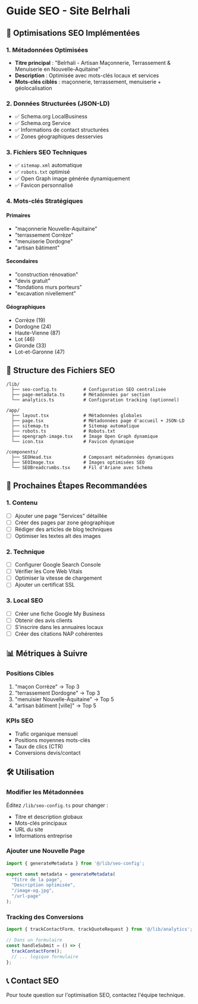 # Guide SEO - Site Belrhali

## 🎯 Optimisations SEO Implémentées

### 1. Métadonnées Optimisées
- **Titre principal** : "Belrhali - Artisan Maçonnerie, Terrassement & Menuiserie en Nouvelle-Aquitaine"
- **Description** : Optimisée avec mots-clés locaux et services
- **Mots-clés ciblés** : maçonnerie, terrassement, menuiserie + géolocalisation

### 2. Données Structurées (JSON-LD)
- ✅ Schema.org LocalBusiness
- ✅ Schema.org Service 
- ✅ Informations de contact structurées
- ✅ Zones géographiques desservies

### 3. Fichiers SEO Techniques
- ✅ `sitemap.xml` automatique
- ✅ `robots.txt` optimisé
- ✅ Open Graph image générée dynamiquement
- ✅ Favicon personnalisé

### 4. Mots-clés Stratégiques

#### Primaires
- "maçonnerie Nouvelle-Aquitaine"
- "terrassement Corrèze" 
- "menuiserie Dordogne"
- "artisan bâtiment"

#### Secondaires
- "construction rénovation"
- "devis gratuit"
- "fondations murs porteurs"
- "excavation nivellement"

#### Géographiques
- Corrèze (19)
- Dordogne (24) 
- Haute-Vienne (87)
- Lot (46)
- Gironde (33)
- Lot-et-Garonne (47)

## 📁 Structure des Fichiers SEO

```
/lib/
  ├── seo-config.ts          # Configuration SEO centralisée
  ├── page-metadata.ts       # Métadonnées par section
  └── analytics.ts           # Configuration tracking (optionnel)

/app/
  ├── layout.tsx             # Métadonnées globales
  ├── page.tsx               # Métadonnées page d'accueil + JSON-LD
  ├── sitemap.ts             # Sitemap automatique
  ├── robots.ts              # Robots.txt
  ├── opengraph-image.tsx    # Image Open Graph dynamique
  └── icon.tsx               # Favicon dynamique

/components/
  ├── SEOHead.tsx            # Composant métadonnées dynamiques
  ├── SEOImage.tsx           # Images optimisées SEO
  └── SEOBreadcrumbs.tsx     # Fil d'Ariane avec Schema
```

## 🚀 Prochaines Étapes Recommandées

### 1. Contenu
- [ ] Ajouter une page "Services" détaillée
- [ ] Créer des pages par zone géographique
- [ ] Rédiger des articles de blog techniques
- [ ] Optimiser les textes alt des images

### 2. Technique
- [ ] Configurer Google Search Console
- [ ] Vérifier les Core Web Vitals
- [ ] Optimiser la vitesse de chargement
- [ ] Ajouter un certificat SSL

### 3. Local SEO
- [ ] Créer une fiche Google My Business
- [ ] Obtenir des avis clients
- [ ] S'inscrire dans les annuaires locaux
- [ ] Créer des citations NAP cohérentes

## 📊 Métriques à Suivre

### Positions Cibles
1. "maçon Corrèze" → Top 3
2. "terrassement Dordogne" → Top 3  
3. "menuisier Nouvelle-Aquitaine" → Top 5
4. "artisan bâtiment [ville]" → Top 5

### KPIs SEO
- Trafic organique mensuel
- Positions moyennes mots-clés
- Taux de clics (CTR)
- Conversions devis/contact

## 🛠️ Utilisation

### Modifier les Métadonnées
Éditez `/lib/seo-config.ts` pour changer :
- Titre et description globaux
- Mots-clés principaux
- URL du site
- Informations entreprise

### Ajouter une Nouvelle Page
```typescript
import { generateMetadata } from '@/lib/seo-config';

export const metadata = generateMetadata(
  "Titre de la page",
  "Description optimisée",
  "/image-og.jpg",
  "/url-page"
);
```

### Tracking des Conversions
```typescript
import { trackContactForm, trackQuoteRequest } from '@/lib/analytics';

// Dans un formulaire
const handleSubmit = () => {
  trackContactForm();
  // ... logique formulaire
};
```

## 📞 Contact SEO
Pour toute question sur l'optimisation SEO, contactez l'équipe technique.
